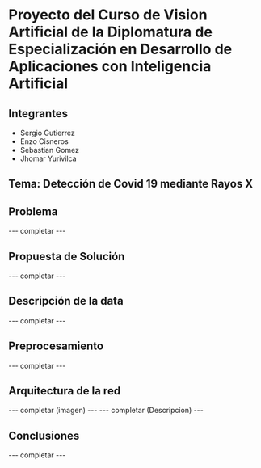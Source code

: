 # Proyecto del Curso de Vision Artificial de la Diplomatura de Especialización en Desarrollo de Aplicaciones con Inteligencia Artificial

## Integrantes
- Sergio Gutierrez
- Enzo Cisneros
- Sebastian Gomez
- Jhomar Yurivilca

## **Tema:** Detección de Covid 19 mediante Rayos X

## Problema
--- completar ---

## Propuesta de Solución
--- completar ---

## Descripción de la data
--- completar ---

## Preprocesamiento
--- completar ---

## Arquitectura de la red
--- completar (imagen) ---
--- completar (Descripcion) ---

## Conclusiones
--- completar ---


